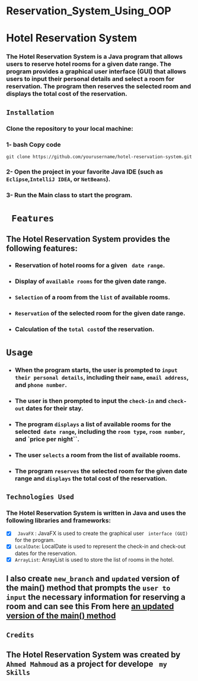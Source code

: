 # Reservation_System_Using_OOP

# Hotel Reservation System
### The Hotel Reservation System is a Java program that allows users to reserve hotel rooms for a given date range. The program provides a graphical user interface (GUI) that allows users to input their personal details and select a room for reservation. The program then reserves the selected room and displays the total cost of the reservation.




## ` Installation `

### Clone the repository to your local machine:
### 1- bash Copy code
 `git clone https://github.com/yourusername/hotel-reservation-system.git`



### 2- Open the project in your favorite Java IDE (such as `Eclipse`,`IntelliJ IDEA`, or `NetBeans`).

### 3- Run the Main class to start the program.
# ` Features`
 ## The Hotel Reservation System provides the following features:

- ### Reservation of hotel rooms for a given ` date range`.
- ### Display of `available rooms` for the given date range.
- ### `Selection` of a room from the `list` of available rooms.
- ### `Reservation` of the selected room for the given date range.
- ### Calculation of the `total cost`of the reservation.
# `Usage`
- ### When the program starts, the user is prompted to `input their personal details`, including their `name`, ` email address `, and `phone number`.

- ### The user is then prompted to input the `check-in` and `check-out` dates for their stay.

- ### The program `displays` a list of available rooms for the selected` date range`, including the `room type`, `room number`, and `price per night``.

- ### The user `selects` a room from the list of available rooms.

- ### The program `reserves` the selected room for the given date range and `displays` the total cost of the reservation.

 ## `Technologies Used`
### The Hotel Reservation System is written in Java and uses the following libraries and frameworks:

 - [x] ` JavaFX` : JavaFX is used to create the graphical user  ` interface (GUI)` for the program.
- [x] `LocalDate`: LocalDate is used to represent the check-in and check-out dates for the reservation.
- [x] `ArrayList`: ArrayList is used to store the list of rooms in the hotel.

 ## I also create `new_branch` and  `updated` version of the main() method that prompts the `user to input` the necessary information for reserving a room and can see this From here [an updated version of the main() method ](https://github.com/AhemdMahmoud/Reservation_System_Using_OOP/tree/user-input)
 
## `Credits`
## The Hotel Reservation System was created by  `Ahmed Mahmoud`  as a project for develope ` my Skills`
